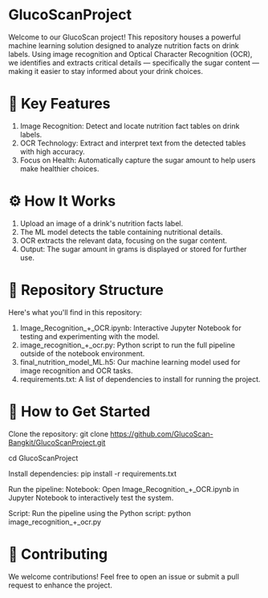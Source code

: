 # GlucoScanProject
Welcome to our GlucoScan project! This repository houses a powerful machine learning solution designed to analyze nutrition facts on drink labels. Using image recognition and Optical Character Recognition (OCR), we identifies and extracts critical details — specifically the sugar content — making it easier to stay informed about your drink choices.

# 🌟 Key Features
1. Image Recognition: Detect and locate nutrition fact tables on drink labels.
2. OCR Technology: Extract and interpret text from the detected tables with high accuracy.
3. Focus on Health: Automatically capture the sugar amount to help users make healthier choices.

# ⚙️ How It Works
1. Upload an image of a drink's nutrition facts label.
2. The ML model detects the table containing nutritional details.
3. OCR extracts the relevant data, focusing on the sugar content.
4. Output: The sugar amount in grams is displayed or stored for further use.

# 📂 Repository Structure

Here's what you'll find in this repository:
1. Image_Recognition_+_OCR.ipynb: Interactive Jupyter Notebook for testing and experimenting with the model.
2. image_recognition_+_ocr.py: Python script to run the full pipeline outside of the notebook environment.
3. final_nutrition_model_ML.h5: Our machine learning model used for image recognition and OCR tasks.
4. requirements.txt: A list of dependencies to install for running the project.

# 🚀 How to Get Started
Clone the repository:
git clone https://github.com/GlucoScan-Bangkit/GlucoScanProject.git

cd GlucoScanProject

Install dependencies:
pip install -r requirements.txt

Run the pipeline:
Notebook: Open Image_Recognition_+_OCR.ipynb in Jupyter Notebook to interactively test the system.

Script: Run the pipeline using the Python script: python image_recognition_+_ocr.py

# 📢 Contributing
We welcome contributions! Feel free to open an issue or submit a pull request to enhance the project.
